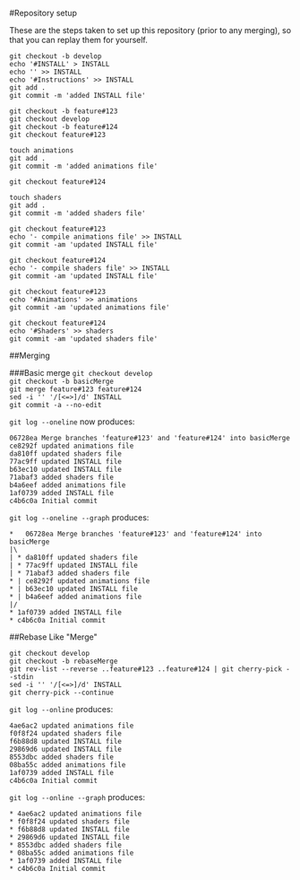 #Repository setup  

These are the steps taken to set up this repository (prior to any merging), so that you can replay them for yourself.  


`git checkout -b develop`  
`echo '#INSTALL' > INSTALL`  
`echo '' >> INSTALL`  
`echo '#Instructions' >> INSTALL`  
`git add .`  
`git commit -m 'added INSTALL file'`  

`git checkout -b feature#123`  
`git checkout develop`  
`git checkout -b feature#124`  
`git checkout feature#123`  

`touch animations`  
`git add .`  
`git commit -m 'added animations file'`  

`git checkout feature#124`  

`touch shaders`  
`git add .`  
`git commit -m 'added shaders file'`  

`git checkout feature#123`  
`echo '- compile animations file' >> INSTALL`  
`git commit -am 'updated INSTALL file'`  

`git checkout feature#124`  
`echo '- compile shaders file' >> INSTALL`  
`git commit -am 'updated INSTALL file'`  

`git checkout feature#123`  
`echo '#Animations' >> animations`  
`git commit -am 'updated animations file'`  

`git checkout feature#124`  
`echo '#Shaders' >> shaders`  
`git commit -am 'updated shaders file'`  

##Merging

###Basic merge
`git checkout develop`  
`git checkout -b basicMerge`  
`git merge feature#123 feature#124`  
`sed -i '' '/[<=>]/d' INSTALL`  
`git commit -a --no-edit`  

`git log --oneline` now produces:  

`06728ea Merge branches 'feature#123' and 'feature#124' into basicMerge`  
`ce8292f updated animations file`  
`da810ff updated shaders file`  
`77ac9ff updated INSTALL file`  
`b63ec10 updated INSTALL file`  
`71abaf3 added shaders file`  
`b4a6eef added animations file`  
`1af0739 added INSTALL file`  
`c4b6c0a Initial commit`  

`git log --oneline --graph` produces:

`*   06728ea Merge branches 'feature#123' and 'feature#124' into basicMerge`  
`|\  `  
`| * da810ff updated shaders file`  
`| * 77ac9ff updated INSTALL file`  
`| * 71abaf3 added shaders file`  
`* | ce8292f updated animations file`  
`* | b63ec10 updated INSTALL file`  
`* | b4a6eef added animations file`  
`|/  `  
`* 1af0739 added INSTALL file`  
`* c4b6c0a Initial commit`  

##Rebase Like "Merge"

`git checkout develop`  
`git checkout -b rebaseMerge`  
`git rev-list --reverse ..feature#123 ..feature#124 | git cherry-pick --stdin`  
`sed -i '' '/[<=>]/d' INSTALL`  
`git cherry-pick --continue`  

`git log --online` produces:

`4ae6ac2 updated animations file`  
`f0f8f24 updated shaders file`  
`f6b88d8 updated INSTALL file`  
`29869d6 updated INSTALL file`  
`8553dbc added shaders file`  
`08ba55c added animations file`  
`1af0739 added INSTALL file`  
`c4b6c0a Initial commit`  

`git log --online --graph` produces:

`* 4ae6ac2 updated animations file`  
`* f0f8f24 updated shaders file`  
`* f6b88d8 updated INSTALL file`  
`* 29869d6 updated INSTALL file`  
`* 8553dbc added shaders file`  
`* 08ba55c added animations file`  
`* 1af0739 added INSTALL file`  
`* c4b6c0a Initial commit`  
